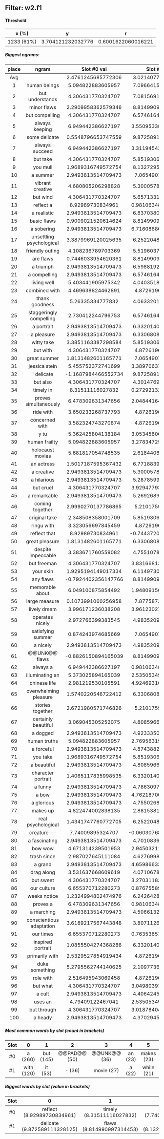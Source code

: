 ## Filter: w2.f1
#### Threshold
x (%) | y | r
:--: | :--: | :--:
1233 (61%) | 3.704121232032776 | 0.6001622060016221
##### Biggest ngrams:
place | ngram | Slot #0 val | Slot #1 val | sum
:--: | :--: | :--: | :--: | :--: 
Avg | | 2.4761245685772306 | 3.021407718665215 | | 
1 | human beings | 5.094822883605957 | 7.096641540527344 | 12.1914644241333
2 | but understands | 4.306431770324707 | 7.081569194793701 | 11.388000965118408
3 | minor flaws | 2.2909958362579346 | 8.814990997314453 | 11.105986833572388
4 | but compelling | 4.306431770324707 | 6.574616432189941 | 10.881048202514648
5 | always keeping | 6.949442386627197 | 3.5509533882141113 | 10.500395774841309
6 | some delicate | 0.5548796653747559 | 9.872589111328125 | 10.42746877670288
7 | always succeed | 6.949442386627197 | 3.3119454383850098 | 10.261387825012207
8 | but take | 4.306431770324707 | 5.851930618286133 | 10.15836238861084
9 | you mull | 1.9689316749572754 | 8.132729530334473 | 10.101661205291748
10 | a summer | 2.9493813514709473 | 7.06549072265625 | 10.014872074127197
11 | vibrant creative | 4.680805206298828 | 5.300057888031006 | 9.980863094329834
12 | but wind | 4.306431770324707 | 5.657133102416992 | 9.9635648727417
13 | reflect a | 8.92989730834961 | 0.9810634851455688 | 9.910960793495178
14 | a realistic | 2.9493813514709473 | 6.837038040161133 | 9.78641939163208
15 | basic flaws | 0.9009021520614624 | 8.814990997314453 | 9.715893149375916
16 | a sobering | 2.9493813514709473 | 6.7160868644714355 | 9.665468215942383
17 | unsettling psychological | 3.3879969120025635 | 6.252204895019531 | 9.640201807022095
18 | friendly outing | 4.108236789703369 | 5.519603729248047 | 9.627840518951416
19 | are flaws | 0.7446033954620361 | 8.814990997314453 | 9.55959439277649
20 | a triumph | 2.9493813514709473 | 6.598819255828857 | 9.548200607299805
21 | a compelling | 2.9493813514709473 | 6.574616432189941 | 9.523997783660889
22 | living well | 5.403441905975342 | 4.040351867675781 | 9.443793773651123
23 | combined with | 4.469638824462891 | 4.87261962890625 | 9.34225845336914
24 | thank goodness | 5.26335334777832 | 4.063320159912109 | 9.32667350769043
25 | staggeringly compelling | 2.730412244796753 | 6.574616432189941 | 9.305028676986694
26 | a portrait | 2.9493813514709473 | 6.332014083862305 | 9.281395435333252
27 | a pleasure | 2.9493813514709473 | 6.330680847167969 | 9.280062198638916
28 | witty take | 3.3851163387298584 | 5.851930618286133 | 9.237046957015991
29 | but with | 4.306431770324707 | 4.87261962890625 | 9.179051399230957
30 | great summer | 1.8131482601165771 | 7.06549072265625 | 8.878638982772827
31 | jessica stein | 5.455752372741699 | 3.3897063732147217 | 8.845458745956421
32 | ' delicate | -1.1687984466552734 | 9.872589111328125 | 8.703790664672852
33 | but also | 4.306431770324707 | 4.301476955413818 | 8.607908725738525
34 | timely in | 8.31511116027832 | 0.2729213237762451 | 8.588032484054565
35 | proves simultaneously | 6.478309631347656 | 2.0484416484832764 | 8.526751279830933
36 | ride with | 3.650233268737793 | 4.87261962890625 | 8.522852897644043
37 | concerned with | 3.582324743270874 | 4.87261962890625 | 8.454944372177124
38 | y tu | 5.362425804138184 | 3.0534560680389404 | 8.415881872177124
39 | human frailty | 5.094822883605957 | 3.2783472537994385 | 8.373170137405396
40 | holocaust movies | 5.681817054748535 | 2.618440628051758 | 8.300257682800293
41 | an actress | 1.5017187595367432 | 6.771883964538574 | 8.273602724075317
42 | a creative | 2.9493813514709473 | 5.300057888031006 | 8.249439239501953
43 | a hilarious | 2.9493813514709473 | 5.287859916687012 | 8.237241268157959
44 | but cruel | 4.306431770324707 | 3.9294779300689697 | 8.235909700393677
45 | a remarkable | 2.9493813514709473 | 5.269268989562988 | 8.218650341033936
46 | coming together | 2.9990270137786865 | 5.21017599105835 | 8.209203004837036
47 | original take | 2.348508358001709 | 5.851930618286133 | 8.200438976287842
48 | ringu with | 3.323056697845459 | 4.87261962890625 | 8.195676326751709
49 | reflect that | 8.92989730834961 | -0.7443720698356628 | 8.185525238513947
50 | great pleasure | 1.8131482601165771 | 6.330680847167969 | 8.143829107284546
51 | despite impeccable | 3.383671760559082 | 4.755107879638672 | 8.138779640197754
52 | but freeman | 4.306431770324707 | 3.8316681385040283 | 8.138099908828735
53 | your skin | 1.9295194149017334 | 6.114973068237305 | 8.044492483139038
54 | any flaws | -0.7924402356147766 | 8.814990997314453 | 8.022550761699677
55 | memorable about | 6.049100875854492 | 1.9480915069580078 | 7.9971923828125
56 | large measure | 0.1073991060256958 | 7.87758731842041 | 7.984986424446106
57 | lively dream | 3.996171236038208 | 3.9612302780151367 | 7.957401514053345
58 | operates nicely | 2.972766399383545 | 4.983520984649658 | 7.956287384033203
59 | satisfying summer | 0.874243974685669 | 7.06549072265625 | 7.939734697341919
60 | a nicely | 2.9493813514709473 | 4.983520984649658 | 7.9329023361206055
61 | @@UNK@@ flaws | -0.8826150894165039 | 8.814990997314453 | 7.932375907897949
62 | always a | 6.949442386627197 | 0.9810634851455688 | 7.930505871772766
63 | illuminating an | 5.373025894165039 | 2.5350534915924072 | 7.908079385757446
64 | chinese life | 2.981219530105591 | 4.9246931076049805 | 7.905912637710571
65 | overwhelming pleasure | 1.5740220546722412 | 6.330680847167969 | 7.90470290184021
66 | stories together | 2.6721980571746826 | 5.21017599105835 | 7.882374048233032
67 | certainly beautiful | 3.069045305252075 | 4.808596611022949 | 7.877641916275024
68 | a dogged | 2.9493813514709473 | 4.923335075378418 | 7.872716426849365
69 | human truths | 5.094822883605957 | 2.7695631980895996 | 7.864386081695557
70 | a forceful | 2.9493813514709473 | 4.874388217926025 | 7.823769569396973
71 | you take | 1.9689316749572754 | 5.851930618286133 | 7.820862293243408
72 | a beautiful | 2.9493813514709473 | 4.808596611022949 | 7.7579779624938965
73 | character portrait | 1.4065117835998535 | 6.332014083862305 | 7.738525867462158
74 | a funny | 2.9493813514709473 | 4.786309719085693 | 7.735691070556641
75 | a bow | 2.9493813514709473 | 4.7621870040893555 | 7.711568355560303
76 | a glorious | 2.9493813514709473 | 4.755026817321777 | 7.704408168792725
77 | makes up | 4.822474002838135 | 2.881538152694702 | 7.704012155532837
78 | real psychological | 1.4341747760772705 | 6.252204895019531 | 7.686379671096802
79 | creature -- | 7.74009895324707 | -0.06030768156051636 | 7.679791271686554
80 | a fascinating | 2.9493813514709473 | 4.701083660125732 | 7.65046501159668
81 | bow wow | 4.671314239501953 | 2.9450321197509766 | 7.61634635925293
82 | trash since | 2.987027645111084 | 4.627699851989746 | 7.61472749710083
83 | a grand | 2.9493813514709473 | 4.6598663330078125 | 7.60924768447876
84 | drag along | 3.531637668609619 | 4.071067810058594 | 7.602705478668213
85 | but sweet | 4.306431770324707 | 3.2703118324279785 | 7.5767436027526855
86 | our culture | 6.655370712280273 | 0.8767558932304382 | 7.532126605510712
87 | weeks notice | 1.2324994802474976 | 6.242642879486084 | 7.4751423597335815
88 | proves a | 6.478309631347656 | 0.9810634851455688 | 7.459373116493225
89 | a marching | 2.9493813514709473 | 4.506613254547119 | 7.455994606018066
90 | conscientious adaptation | 3.6189217567443848 | 3.807112693786621 | 7.426034450531006
91 | our times | 6.655370712280273 | 0.7635365724563599 | 7.418907284736633
92 | inspired portrait | 1.0855504274368286 | 6.332014083862305 | 7.417564511299133
93 | primarily with | 2.5329527854919434 | 4.87261962890625 | 7.405572414398193
94 | duke something | 5.2795562744140625 | 2.109773635864258 | 7.38932991027832
95 | role with | 2.516495943069458 | 4.87261962890625 | 7.389115571975708
96 | but what | 4.306431770324707 | 3.0498039722442627 | 7.35623574256897
97 | a cult | 2.9493813514709473 | 4.406424522399902 | 7.35580587387085
98 | uses an | 4.79409122467041 | 2.5350534915924072 | 7.329144716262817
99 | but through | 4.306431770324707 | 3.0187840461730957 | 7.325215816497803
100 | a heady | 2.9493813514709473 | 4.370294570922852 | 7.319675922393799
##### Most common words by slot (count in brackets)
Slot | 0 | 1 | 2 | 3 | 4 | 5 | 6 | 7 | 8 | 9 | 10 | 11 | 12 | 13 | 14 | 15 | 16 | 17 | 18 | 19 | 20 | 21 | 22 | 23 | 24 | 25 | 26 | 27 | 28 | 29
 :--: | :--: | :--: | :--: | :--: | :--: | :--: | :--: | :--: | :--: | :--: | :--: | :--: | :--: | :--: | :--: | :--: | :--: | :--: | :--: | :--: | :--: | :--: | :--: | :--: | :--: | :--: | :--: | :--: | :--: | :--:
#0 | a (260) | but (145) | @@PAD@@ (50) | @@UNK@@ (36) | an (23) | makes (23) | you (18) | and (12) | comedy (11) | always (10) | our (10) | up (10) | human (9) | y (8) | movie (8) | - (8) | proves (7) | with (7) | those (7) | coming (6) | despite (6) | memorable (6) | hollywood (6) | even (6) | whole (6) | that (6) | 's (6) | film (6) | are (5) | still (5)
#1 | with (120) | it (53) | - (36) | movie (27) | a (22) | while (21) | funny (19) | lot (19) | well (17) | life (15) | an (13) | its (13) | compelling (12) | take (12) | together (11) | up (10) | director (10) | can (10) | @@UNK@@ (10) | summer (9) | this (9) | in (8) | about (8) | impossible (8) | 's (8) | watching (7) | there (7) | way (7) | flaws (6) | portrait (6)
##### Biggest words by slot (value in brackets)
Slot | 0 | 1 | 2 | 3 | 4 | 5 | 6 | 7 | 8 | 9 | 10 | 11 | 12 | 13 | 14 | 15 | 16 | 17 | 18 | 19 | 20 | 21 | 22 | 23 | 24 | 25 | 26 | 27 | 28 | 29
 :--: | :--: | :--: | :--: | :--: | :--: | :--: | :--: | :--: | :--: | :--: | :--: | :--: | :--: | :--: | :--: | :--: | :--: | :--: | :--: | :--: | :--: | :--: | :--: | :--: | :--: | :--: | :--: | :--: | :--: | :--:
#0 | reflect (8.92989730834961) | timely (8.31511116027832) | creature (7.74009895324707) | always (6.949442386627197) | haunts (6.704512596130371) | our (6.655370712280273) | terrifying (6.4813127517700195) | proves (6.478309631347656) | brings (6.268021106719971) | memorable (6.049100875854492) | recognize (5.891627311706543) | filling (5.877903938293457) | holocaust (5.681817054748535) | blend (5.624476432800293) | jessica (5.455752372741699) | living (5.403441905975342) | illuminating (5.373025894165039) | y (5.362425804138184) | duke (5.2795562744140625) | thank (5.26335334777832) | technical (5.25587272644043) | neglected (5.227168083190918) | playful (5.1898603439331055) | deadpan (5.143038749694824) | human (5.094822883605957) | prefer (5.058615684509277) | questions (5.017861843109131) | france (4.99448299407959) | holds (4.989421844482422) | heaven (4.979957103729248)
#1 | delicate (9.872589111328125) | flaws (8.814990997314453) | mull (8.132729530334473) | measure (7.87758731842041) | helps (7.322186470031738) | rowdy (7.236096382141113) | beings (7.096641540527344) | understands (7.081569194793701) | summer (7.06549072265625) | workplace (7.013980865478516) | centuries (6.95712947845459) | realistic (6.837038040161133) | actress (6.771883964538574) | subjects (6.722926616668701) | sweat (6.7213897705078125) | sobering (6.7160868644714355) | triumph (6.598819255828857) | sincere (6.591615200042725) | compelling (6.574616432189941) | chain (6.502717971801758) | 1 (6.356170654296875) | portrait (6.332014083862305) | pleasure (6.330680847167969) | audiard (6.305197715759277) | psychological (6.252204895019531) | notice (6.242642879486084) | skin (6.114973068237305) | waves (6.01582670211792) | insightful (6.000155448913574) | weird (5.929758548736572)
